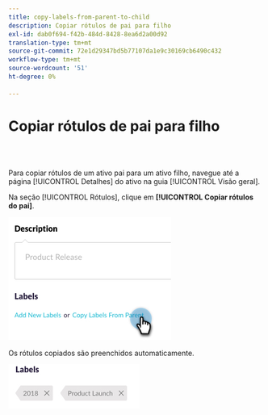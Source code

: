 ```yaml
---
title: copy-labels-from-parent-to-child
description: Copiar rótulos de pai para filho
exl-id: dab0f694-f42b-484d-8428-8ea6d2a00d92
translation-type: tm+mt
source-git-commit: 72e1d29347bd5b77107da1e9c30169cb6490c432
workflow-type: tm+mt
source-wordcount: '51'
ht-degree: 0%

---
```


# Copiar rótulos de pai para filho

<br> 

Para copiar rótulos de um ativo pai para um ativo filho, navegue até a página [!UICONTROL Detalhes] do ativo na guia [!UICONTROL Visão geral].

Na seção [!UICONTROL Rótulos], clique em **[!UICONTROL Copiar rótulos do pai]**.

![Imagem Um](/help/sky/assets/labels/copy-labels-from-parent-to-child/copy-labels-from-parent-to-child-1.jpg)

Os rótulos copiados são preenchidos automaticamente.

![Imagem dois](/help/sky/assets/labels/copy-labels-from-parent-to-child/copy-labels-from-parent-to-child-2.jpg)
